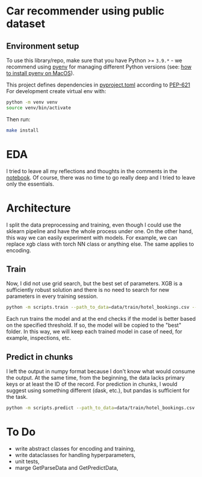 # Car recommender using public dataset

## Environment setup

To use this library/repo, make sure that you have Python >= `3.9.*` - we recommend using [pyenv][] for managing different
Python versions (see: [how to install pyenv on MacOS][]).

This project defines dependencies in [pyproject.toml](./pyproject.toml) according to [PEP-621](https://peps.python.org/pep-0621/)
For development create virtual env with:
```bash
python -m venv venv
source venv/bin/activate
```
Then run:
```bash
make install
```

# EDA

I tried to leave all my reflections and thoughts in the comments in the [notebook](./notebooks/solution_sketch.ipynb). Of course, there was no time to go
really deep and I tried to leave only the essentials.

# Architecture

I split the data preprocessing and training, even though I could use the sklearn pipeline and have the
whole process under one. On the other hand, this way we can easily experiment with models. For example, we can
replace xgb class with torch NN class or anything else. The same applies to encoding.

## Train

Now, I did not use grid search, but the best set of parameters. XGB is a sufficiently robust solution
and there is no need to search for new parameters in every training session.

```bash
python -m scripts.train --path_to_data=data/train/hotel_bookings.csv --output_model_path=data/test_model
```

Each run trains the model and at the end checks if the model is better based on the specified threshold.
If so, the model will be copied to the "best" folder. In this way, we will keep each trained model in case of
need, for example, inspections, etc.

## Predict in chunks

I left the output in numpy format because I don't know what would consume the output. At the same time, from the
beginning, the data lacks primary keys or at least the ID of the record. For prediction in chunks, I would suggest
using something different (dask, etc.), but pandas is sufficient for the task.

```bash
python -m scripts.predict --path_to_data=data/train/hotel_bookings.csv --output_path=data/predicted --model_path=data/test_model
```

# To Do
* write abstract classes for encoding and training,
* write dataclasses for handling hyperparameters,
* unit tests,
* marge GetParseData and GetPredictData,


[pyenv]: https://github.com/pyenv/pyenv#installationbrew
[how to install pyenv on MacOS]: https://jordanthomasg.medium.com/python-development-on-macos-with-pyenv-2509c694a808
[generative AI]: https://arxiv.org/abs/2305.05065